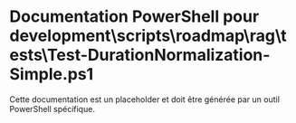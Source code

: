# Documentation PowerShell pour development\scripts\roadmap\rag\tests\Test-DurationNormalization-Simple.ps1

Cette documentation est un placeholder et doit être générée par un outil PowerShell spécifique.
